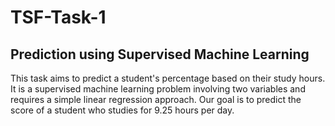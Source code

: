 # TSF-Task-1

## Prediction using Supervised Machine Learning

This task aims to predict a student's percentage based on their study hours. It is a supervised machine learning problem involving two variables and requires a simple linear regression approach. Our goal is to predict the score of a student who studies for 9.25 hours per day.
